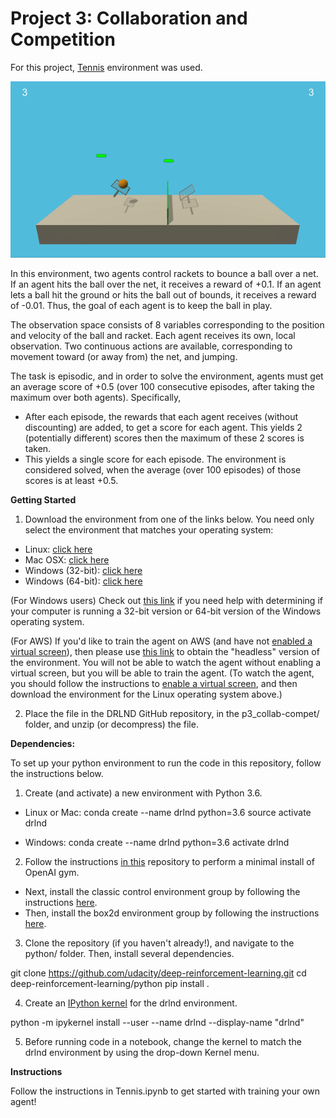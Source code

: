# Project 3: Collaboration and Competition

For this project, [Tennis](https://github.com/Unity-Technologies/ml-agents/blob/master/docs/Learning-Environment-Examples.md#tennis) environment was used.


![Alt Text](https://github.com/manoj-aryal/Deep-RL-Nanodegree/blob/master/Multiagent-Tennis/project.gif)


In this environment, two agents control rackets to bounce a ball over a net. If an agent hits the ball over the net, it receives a reward of +0.1. If an agent lets a ball hit the ground or hits the ball out of bounds, it receives a reward of -0.01. Thus, the goal of each agent is to keep the ball in play.

The observation space consists of 8 variables corresponding to the position and velocity of the ball and racket. Each agent receives its own, local observation. Two continuous actions are available, corresponding to movement toward (or away from) the net, and jumping.

The task is episodic, and in order to solve the environment, agents must get an average score of +0.5 (over 100 consecutive episodes, after taking the maximum over both agents). Specifically,

- After each episode, the rewards that each agent receives (without discounting) are added, to get a score for each agent. This yields 2 (potentially different) scores then the maximum of these 2 scores is taken.
- This yields a single score for each episode.
The environment is considered solved, when the average (over 100 episodes) of those scores is at least +0.5.

**Getting Started**

1. Download the environment from one of the links below. You need only select the environment that matches your operating system:

- Linux: [click here](https://s3-us-west-1.amazonaws.com/udacity-drlnd/P3/Tennis/Tennis_Linux.zip)
- Mac OSX: [click here](https://s3-us-west-1.amazonaws.com/udacity-drlnd/P3/Tennis/Tennis.app.zip)
- Windows (32-bit): [click here](https://s3-us-west-1.amazonaws.com/udacity-drlnd/P3/Tennis/Tennis_Windows_x86.zip)
- Windows (64-bit): [click here](https://s3-us-west-1.amazonaws.com/udacity-drlnd/P3/Tennis/Tennis_Windows_x86_64.zip)

(For Windows users) Check out [this link](https://support.microsoft.com/en-us/help/827218/how-to-determine-whether-a-computer-is-running-a-32-bit-version-or-64) if you need help with determining if your computer is running a 32-bit version or 64-bit version of the Windows operating system.

(For AWS) If you'd like to train the agent on AWS (and have not [enabled a virtual screen](https://github.com/Unity-Technologies/ml-agents/blob/master/docs/Training-on-Amazon-Web-Service.md)), then please use [this link](https://s3-us-west-1.amazonaws.com/udacity-drlnd/P3/Tennis/Tennis_Linux_NoVis.zip) to obtain the "headless" version of the environment. You will not be able to watch the agent without enabling a virtual screen, but you will be able to train the agent. (To watch the agent, you should follow the instructions to [enable a virtual screen](https://github.com/Unity-Technologies/ml-agents/blob/master/docs/Training-on-Amazon-Web-Service.md), and then download the environment for the Linux operating system above.)

2. Place the file in the DRLND GitHub repository, in the p3_collab-compet/ folder, and unzip (or decompress) the file.

**Dependencies:**

To set up your python environment to run the code in this repository, follow the instructions below.

1. Create (and activate) a new environment with Python 3.6.

- Linux or Mac:
conda create --name drlnd python=3.6
source activate drlnd

- Windows:
conda create --name drlnd python=3.6 
activate drlnd

2. Follow the instructions [in this](https://github.com/openai/gym) repository to perform a minimal install of OpenAI gym.

- Next, install the classic control environment group by following the instructions [here](https://github.com/openai/gym#classic-control).
- Then, install the box2d environment group by following the instructions [here](https://github.com/openai/gym#box2d).

3. Clone the repository (if you haven't already!), and navigate to the python/ folder. Then, install several dependencies.

git clone https://github.com/udacity/deep-reinforcement-learning.git
cd deep-reinforcement-learning/python
pip install .

4. Create an [IPython kernel](http://ipython.readthedocs.io/en/stable/install/kernel_install.html) for the drlnd environment.

python -m ipykernel install --user --name drlnd --display-name "drlnd"

5. Before running code in a notebook, change the kernel to match the drlnd environment by using the drop-down Kernel menu.

**Instructions**

Follow the instructions in Tennis.ipynb to get started with training your own agent!

